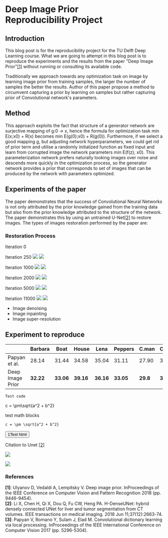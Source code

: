 # Deep Image Prior <br> Reproducibility Project

## Introduction
This blog post is for the reproducibility project for the TU Delft Deep Learning course.
 What we are going to attempt in this blog post is to reproduce the experiments and the results from the paper  "Deep Image Prior"[[1]](#citation-1) without running or consulting its available code.
 
Traditionally we approach towards any optimization task on image by learning image prior from training samples, the larger the number of samples the better the results. Author of this paper propose a method to circumvent capturing a prior by learning on samples but rather capturing prior of Convolutional network's parameters. 


## Method
This approach exploits the fact that structure of a generator network are surjective mapping of g:0 -> x, hence the formula for optimization task min E(x;x0) + R(x) becomes min E(g(0);x0) + R(g(0)). Furthermore, if we select a good mapping g, but adjusting network hyperparameters, we could get rid of prior term and utilise a randomly initialized function as fixed input and learn from corrupted image the network parameters min E(f(z); x0). This parameterization network prefers naturally looking images over noise and descends more quickly in the optimization process, so the generator network provides a prior that corresponds to set of images that can be produced by the network with parameters optimized.


## Experiments of the paper
The paper demonstrates that the success of Convolutional Neural Networks is not only attributed by the prior knowledge gained from the training data but also from the prior knowledge attributed to the structure of the network. The paper demonstrates this by using an untrained U-Net[[2]](#citation-2) to restore images.
The types of images restoration performed by the paper are:


### Restoration Process
Iteration 0


Iteration 250
![](./images/pepper/250.png)
![](./images/man/250.png)

Iteration 1000
![](./images/pepper/1000.png)
![](./images/man/1000.png)

Iteration 2000
![](./images/pepper/2000.png)
![](./images/man/2000.png)

Iteration 5000
![](./images/pepper/5000.png)
![](./images/man/5000.png)

Iteration 11000
![](./images/pepper/11000.png)
![](./images/man/11000.png)


* Image denoising
* Image inpainting
* Image super-resolution

## Experiment to reproduce

|                  | Barbara   | Boat      | House     | Lena      | Peppers   | C.man    | Couple    | Finger    | Hill      | Man       | Montage   |
| ---------------- | --------- | --------- | --------- | --------- | --------- | -------- | --------- | --------- | --------- | --------- | --------- |
| Papyan et al.    | 28.14     | 31.44     | 34.58     | 35.04     | 31.11     | 27.90    | 31.18     | 31.34     | 32.35     | 31.92     | 28.05     |
| Deep Image Prior | **32.22** | **33.06** | **39.16** | **36.16** | **33.05** | **29.8** | **32.52** | **32.84** | **32.77** | **32.20** | **34.54** |



```
Test code
```

<InlineMath>c = \pm\sqrt{a^2 + b^2}</InlineMath>

test math blocks
```katex {evaluate: true}
c = \pm \sqrt{a^2 + b^2}
```

<button>1Test html</button>

Citation to Unet [[2]](#citation-2)

![](./images/network_structure.png)

![](./images/unet.png)

### References

<div id="citation-1"><strong>[1]</strong>: Ulyanov D, Vedaldi A, Lempitsky V. Deep image prior. InProceedings of  the IEEE Conference on Computer Vision and Pattern Recognition 2018 (pp. 9446-9454).</div>

<div id="citation-2"><strong>[2]</strong>: Li X, Chen H, Qi X, Dou Q, Fu CW, Heng PA. H-DenseUNet: hybrid densely connected UNet for liver and tumor segmentation from CT volumes. IEEE transactions on medical imaging. 2018 Jun 11;37(12):2663-74.</div>

<div id="citation-3"><strong>[3]</strong>: Papyan V, Romano Y, Sulam J, Elad M. Convolutional dictionary learning via local processing. InProceedings of the IEEE International Conference on Computer Vision 2017 (pp. 5296-5304).</div>
